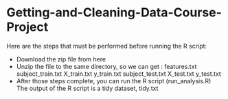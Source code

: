 # Getting-and-Cleaning-Data-Course-Project

Here are the steps that must be performed before running the R script:

  *  Download the zip file from here
   * Unzip the file to the same directory, so we can get :
        features.txt
        subject_train.txt
        X_train.txt
        y_train.txt
        subject_test.txt
        X_test.txt
        y_test.txt
   * After those steps complete, you can run the R script (run_analysis.R) The output of the R script is a tidy dataset, tidy.txt
